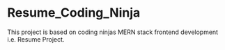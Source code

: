 # Resume_Coding_Ninja
This project is based on coding ninjas MERN stack frontend development i.e. Resume Project.

